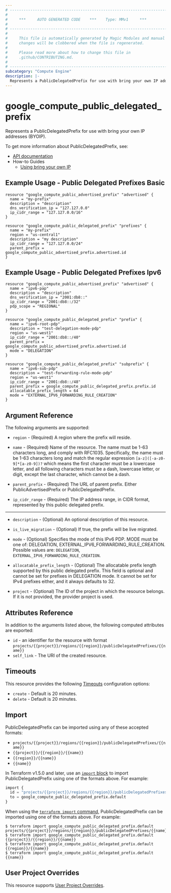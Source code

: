 ```yaml
---
# ----------------------------------------------------------------------------
#
#     ***     AUTO GENERATED CODE    ***    Type: MMv1     ***
#
# ----------------------------------------------------------------------------
#
#     This file is automatically generated by Magic Modules and manual
#     changes will be clobbered when the file is regenerated.
#
#     Please read more about how to change this file in
#     .github/CONTRIBUTING.md.
#
# ----------------------------------------------------------------------------
subcategory: "Compute Engine"
description: |-
  Represents a PublicDelegatedPrefix for use with bring your own IP addresses (BYOIP).
---
```


# google_compute_public_delegated_prefix

Represents a PublicDelegatedPrefix for use with bring your own IP addresses (BYOIP).


To get more information about PublicDelegatedPrefix, see:

* [API documentation](https://cloud.google.com/compute/docs/reference/rest/v1/publicDelegatedPrefixes)
* How-to Guides
    * [Using bring your own IP](https://cloud.google.com/vpc/docs/using-bring-your-own-ip)

## Example Usage - Public Delegated Prefixes Basic


```hcl
resource "google_compute_public_advertised_prefix" "advertised" {
  name = "my-prefix"
  description = "description"
  dns_verification_ip = "127.127.0.0"
  ip_cidr_range = "127.127.0.0/16"
}

resource "google_compute_public_delegated_prefix" "prefixes" {
  name = "my-prefix"
  region = "us-central1"
  description = "my description"
  ip_cidr_range = "127.127.0.0/24"
  parent_prefix = google_compute_public_advertised_prefix.advertised.id
}
```
## Example Usage - Public Delegated Prefixes Ipv6


```hcl
resource "google_compute_public_advertised_prefix" "advertised" {
  name = "ipv6-pap"
  description = "description"
  dns_verification_ip = "2001:db8::"
  ip_cidr_range = "2001:db8::/32"
  pdp_scope = "REGIONAL"
}

resource "google_compute_public_delegated_prefix" "prefix" {
  name = "ipv6-root-pdp"
  description = "test-delegation-mode-pdp"
  region = "us-west1"
  ip_cidr_range = "2001:db8::/40"
  parent_prefix = google_compute_public_advertised_prefix.advertised.id
  mode = "DELEGATION"
}

resource "google_compute_public_delegated_prefix" "subprefix" {
  name = "ipv6-sub-pdp"
  description = "test-forwarding-rule-mode-pdp"
  region = "us-west1"
  ip_cidr_range = "2001:db8::/48"
  parent_prefix = google_compute_public_delegated_prefix.prefix.id
  allocatable_prefix_length = 64
  mode = "EXTERNAL_IPV6_FORWARDING_RULE_CREATION"
}
```

## Argument Reference

The following arguments are supported:


* `region` -
  (Required)
  A region where the prefix will reside.

* `name` -
  (Required)
  Name of the resource. The name must be 1-63 characters long, and
  comply with RFC1035. Specifically, the name must be 1-63 characters
  long and match the regular expression `[a-z]([-a-z0-9]*[a-z0-9])?`
  which means the first character must be a lowercase letter, and all
  following characters must be a dash, lowercase letter, or digit,
  except the last character, which cannot be a dash.

* `parent_prefix` -
  (Required)
  The URL of parent prefix. Either PublicAdvertisedPrefix or PublicDelegatedPrefix.

* `ip_cidr_range` -
  (Required)
  The IP address range, in CIDR format, represented by this public delegated prefix.


- - -


* `description` -
  (Optional)
  An optional description of this resource.

* `is_live_migration` -
  (Optional)
  If true, the prefix will be live migrated.

* `mode` -
  (Optional)
  Specifies the mode of this IPv6 PDP. MODE must be one of: DELEGATION,
  EXTERNAL_IPV6_FORWARDING_RULE_CREATION.
  Possible values are: `DELEGATION`, `EXTERNAL_IPV6_FORWARDING_RULE_CREATION`.

* `allocatable_prefix_length` -
  (Optional)
  The allocatable prefix length supported by this public delegated prefix. This field is optional and cannot be set for prefixes in DELEGATION mode. It cannot be set for IPv4 prefixes either, and it always defaults to 32.

* `project` - (Optional) The ID of the project in which the resource belongs.
    If it is not provided, the provider project is used.


## Attributes Reference

In addition to the arguments listed above, the following computed attributes are exported:

* `id` - an identifier for the resource with format `projects/{{project}}/regions/{{region}}/publicDelegatedPrefixes/{{name}}`
* `self_link` - The URI of the created resource.


## Timeouts

This resource provides the following
[Timeouts](https://developer.hashicorp.com/terraform/plugin/sdkv2/resources/retries-and-customizable-timeouts) configuration options:

- `create` - Default is 20 minutes.
- `delete` - Default is 20 minutes.

## Import


PublicDelegatedPrefix can be imported using any of these accepted formats:

* `projects/{{project}}/regions/{{region}}/publicDelegatedPrefixes/{{name}}`
* `{{project}}/{{region}}/{{name}}`
* `{{region}}/{{name}}`
* `{{name}}`


In Terraform v1.5.0 and later, use an [`import` block](https://developer.hashicorp.com/terraform/language/import) to import PublicDelegatedPrefix using one of the formats above. For example:

```tf
import {
  id = "projects/{{project}}/regions/{{region}}/publicDelegatedPrefixes/{{name}}"
  to = google_compute_public_delegated_prefix.default
}
```

When using the [`terraform import` command](https://developer.hashicorp.com/terraform/cli/commands/import), PublicDelegatedPrefix can be imported using one of the formats above. For example:

```
$ terraform import google_compute_public_delegated_prefix.default projects/{{project}}/regions/{{region}}/publicDelegatedPrefixes/{{name}}
$ terraform import google_compute_public_delegated_prefix.default {{project}}/{{region}}/{{name}}
$ terraform import google_compute_public_delegated_prefix.default {{region}}/{{name}}
$ terraform import google_compute_public_delegated_prefix.default {{name}}
```

## User Project Overrides

This resource supports [User Project Overrides](https://registry.terraform.io/providers/hashicorp/google/latest/docs/guides/provider_reference#user_project_override).
